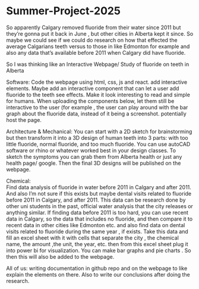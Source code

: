 # Summer-Project-2025
So apparently Calgary removed fluoride from their water since 2011 but they’re gonna put it back in June , but other cities in Alberta kept it since. So maybe we could see if we could do research on how that effected the average Calgarians teeth versus to those in like Edmonton for example and also any data that’s available before 2011 when Calgary did have fluoride. 

So I was thinking like an Interactive Webpage/ Study of fluoride on teeth in Alberta 

Software: 
Code the webpage using html, css, js and react. add interactive elements. Maybe add an interactive component that can let a user add fluoride to the teeth see effects. Make it look interesting to read and simple for humans. When uploading the components below, let them still be interactive to the user (for example , the user can play around with the bar graph about the fluoride data, instead of it being a screenshot.  potentially host the page.

Architecture & Mechanical: 
You can start with a 2D sketch for brainstorming but then transform it into a 3D design of human teeth into 3 parts: with too little fluoride, normal fluoride, and too much fluoride. You can use autoCAD software or rhino or whatever worked best in your design classes. To sketch the symptoms you can grab them from Alberta health or just any health page/ google. Then the final 3D designs will be published on the webpage.

Chemical:  
Find data analysis of fluoride in water before 2011 in Calgary and after 2011. And also I’m not sure if this exists but maybe dental visits related to fluoride before 2011 in Calgary, and after 2011. This data can be research done by other uni students in the past, official water analysis that the city releases or anything similar. If finding data before 2011 is too hard, you can use recent data in Calgary, so the data that includes no fluoride, and then compare it to recent data in other cities like Edmonton etc. and also find data on dental visits related to fluoride during the same year , if exists.
Take this data and fill an excel sheet with it with cells that separate the city , the chemical name, the amount ,the unit, the year, etc. 
then from this excel sheet plug it into power bi for visualization. You can make bar graphs and pie charts . So then this will also be added to the webpage. 

All of us: writing documentation in github repo and on the webpage to like explain the elements on there. Also to write our conclusions after doing the research. 
